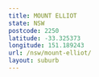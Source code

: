 ```yaml
---
title: MOUNT ELLIOT
state: NSW
postcode: 2250
latitude: -33.325373
longitude: 151.189243
url: /nsw/mount-elliot/
layout: suburb
---
```

